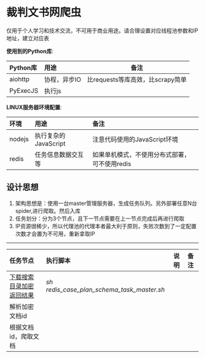 # 裁判文书网爬虫
仅用于个人学习和技术交流，不可用于商业用途。请合理设置对应线程池参数和IP地址，建立对应表

**使用到的Python库**:

|    Python库 | 用途 | 备注 |
|:-------|:-------------| ----------|
| aiohttp  | 协程，异步IO | 比requests等库高效，比scrapy简单 |
| PyExecJS  | 执行js |  |

**LINUX服务器环境配置**:

|    环境 | 用途 | 备注 |
|:-------|:-------------|:----------|
|   nodejs  | 执行复杂的JavaScript | 注意代码使用的JavaScript环境 |
|   redis  | 任务信息数据交互等 | 如果单机模式，不使用分布式部署，可不使用redis |

## 设计思想
1. 架构思想是：使用一台master管理服务器，生成任务队列。另外部署任意N台spider,进行爬取。然后入库
2. 任务划分：分为3个节点，且下一节点需要在上一节点完成后再进行爬取
3. IP资源很稀少，所以代理池的代理本者最大利于原则，失败次数到了一定配置次数才会置为不可用，重新拿取IP
--------
| 任务节点 | 执行脚本 | 说明 | 备注 |
|:-------|:-------------|:----------|:----------|
| [下载搜索目录加密返回结果](lawyer/case/doc/redis_case_plan_schema_task_master.sh) | *sh redis_case_plan_schema_task_master.sh* |  |  |
|   解析加密文档id  |  |  |  |
|   根据文档id，爬取文档 |  |  |  |

